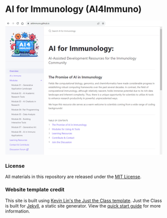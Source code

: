 # AI for Immunology (AI4Immuno)

![website preview](/assets/images/00-ai4immuno-website-homepage.png)


### License
All materials in this repository are released under the [MIT License](https://opensource.org/license/mit/).


### Website template credit
This site is built using [Kevin Lin's the Just the Class template](https://kevinl.info/just-the-class/).
Just the Class is built for [Jekyll](https://jekyllrb.com), a static site generator. View the [quick start guide](https://jekyllrb.com/docs/) for more information. 